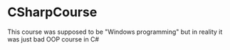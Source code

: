 # CSharpCourse

This course was supposed to be "Windows programming" but in reality it was just bad OOP course in C#
